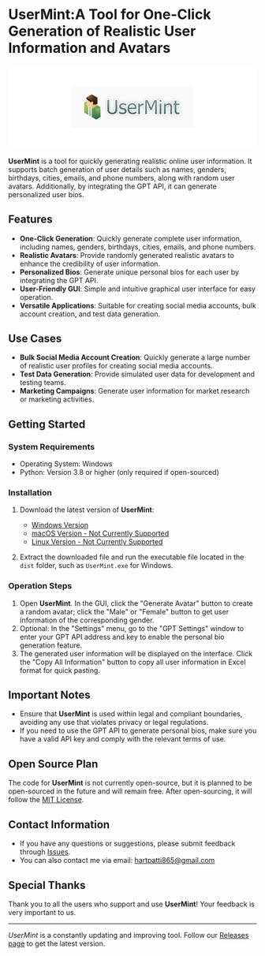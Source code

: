 # UserMint:A Tool for One-Click Generation of Realistic User Information and Avatars

![UserMint GUI](./assets/screenshot.png)

**UserMint** is a tool for quickly generating realistic online user information. It supports batch generation of user details such as names, genders, birthdays, cities, emails, and phone numbers, along with random user avatars. Additionally, by integrating the GPT API, it can generate personalized user bios.

## Features
- **One-Click Generation**: Quickly generate complete user information, including names, genders, birthdays, cities, emails, and phone numbers.
- **Realistic Avatars**: Provide randomly generated realistic avatars to enhance the credibility of user information.
- **Personalized Bios**: Generate unique personal bios for each user by integrating the GPT API.
- **User-Friendly GUI**: Simple and intuitive graphical user interface for easy operation.
- **Versatile Applications**: Suitable for creating social media accounts, bulk account creation, and test data generation.

## Use Cases
- **Bulk Social Media Account Creation**: Quickly generate a large number of realistic user profiles for creating social media accounts.
- **Test Data Generation**: Provide simulated user data for development and testing teams.
- **Marketing Campaigns**: Generate user information for market research or marketing activities.

## Getting Started
### System Requirements
- Operating System: Windows
- Python: Version 3.8 or higher (only required if open-sourced)

### Installation
1. Download the latest version of **UserMint**:
   - [Windows Version](https://github.com/emilyCarter000/UserMint/releases/latest)
   - [macOS Version - Not Currently Supported](https://github.com/emilyCarter000/UserMint/releases/latest)
   - [Linux Version - Not Currently Supported](https://github.com/emilyCarter000/UserMint/releases/latest)

2. Extract the downloaded file and run the executable file located in the `dist` folder, such as `UserMint.exe` for Windows.

### Operation Steps
1. Open **UserMint**. In the GUI, click the "Generate Avatar" button to create a random avatar; click the "Male" or "Female" button to get user information of the corresponding gender.
2. Optional: In the "Settings" menu, go to the "GPT Settings" window to enter your GPT API address and key to enable the personal bio generation feature.
3. The generated user information will be displayed on the interface. Click the "Copy All Information" button to copy all user information in Excel format for quick pasting.

## Important Notes
- Ensure that **UserMint** is used within legal and compliant boundaries, avoiding any use that violates privacy or legal regulations.
- If you need to use the GPT API to generate personal bios, make sure you have a valid API key and comply with the relevant terms of use.

## Open Source Plan
The code for **UserMint** is not currently open-source, but it is planned to be open-sourced in the future and will remain free. After open-sourcing, it will follow the [MIT License](https://opensource.org/licenses/MIT).

## Contact Information
- If you have any questions or suggestions, please submit feedback through [Issues](https://github.com/emilyCarter000/UserMint/issues).
- You can also contact me via email: [hartpatti865@gmail.com](mailto:hartpatti865@gmail.com)

## Special Thanks
Thank you to all the users who support and use **UserMint**! Your feedback is very important to us.

---

*UserMint* is a constantly updating and improving tool. Follow our [Releases page](https://github.com/emilyCarter000/UserMint/releases) to get the latest version.
